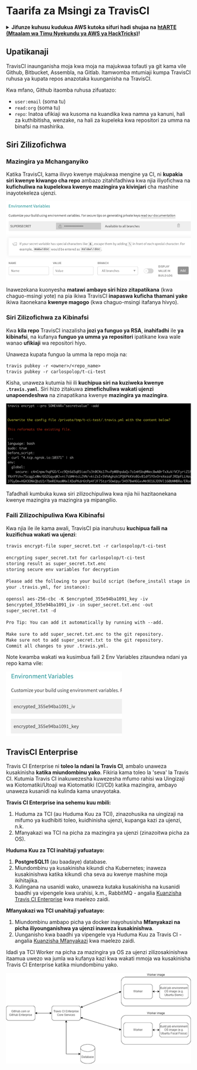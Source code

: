 # Taarifa za Msingi za TravisCI

<details>

<summary><strong>Jifunze kuhusu kudukua AWS kutoka sifuri hadi shujaa na</strong> <a href="https://training.hacktricks.xyz/courses/arte"><strong>htARTE (Mtaalam wa Timu Nyekundu ya AWS ya HackTricks)</strong></a><strong>!</strong></summary>

Njia nyingine za kusaidia HackTricks:

* Ikiwa unataka kuona **kampuni yako ikitangazwa kwenye HackTricks** au **kupakua HackTricks kwa PDF** Angalia [**MIPANGO YA USAJILI**](https://github.com/sponsors/carlospolop)!
* Pata [**bidhaa rasmi za PEASS & HackTricks**](https://peass.creator-spring.com)
* Gundua [**Familia ya PEASS**](https://opensea.io/collection/the-peass-family), mkusanyiko wetu wa [**NFTs**](https://opensea.io/collection/the-peass-family) za kipekee
* **Jiunge na** 💬 [**Kikundi cha Discord**](https://discord.gg/hRep4RUj7f) au kikundi cha [**telegram**](https://t.me/peass) au **tufuate** kwenye **Twitter** 🐦 [**@hacktricks\_live**](https://twitter.com/hacktricks\_live)**.**
* **Shiriki mbinu zako za kudukua kwa kuwasilisha PRs kwa** [**HackTricks**](https://github.com/carlospolop/hacktricks) na [**HackTricks Cloud**](https://github.com/carlospolop/hacktricks-cloud) repos za github.

</details>

## Upatikanaji

TravisCI inaunganisha moja kwa moja na majukwaa tofauti ya git kama vile Github, Bitbucket, Assembla, na Gitlab. Itamwomba mtumiaji kumpa TravisCI ruhusa ya kupata repos anazotaka kuunganisha na TravisCI.

Kwa mfano, Github itaomba ruhusa zifuatazo:

* `user:email` (soma tu)
* `read:org` (soma tu)
* `repo`: Inatoa ufikiaji wa kusoma na kuandika kwa namna ya kanuni, hali za kuthibitisha, wenzake, na hali za kupeleka kwa repositori za umma na binafsi na mashirika.

## Siri Zilizofichwa

### Mazingira ya Mchanganyiko

Katika TravisCI, kama ilivyo kwenye majukwaa mengine ya CI, ni **kupakia siri kwenye kiwango cha repo** ambazo zitahifadhiwa kwa njia iliyofichwa na **kufichuliwa na kupelekwa kwenye mazingira ya kivinjari** cha mashine inayotekeleza ujenzi.

![](<../../.gitbook/assets/image (203).png>)

Inawezekana kuonyesha **matawi ambayo siri hizo zitapatikana** (kwa chaguo-msingi yote) na pia ikiwa TravisCI **inapaswa kuficha thamani yake** ikiwa itaonekana **kwenye magogo** (kwa chaguo-msingi itafanya hivyo).

### Siri Zilizofichwa za Kibinafsi

Kwa **kila repo** TravisCI inazalisha **jozi ya funguo ya RSA**, **inahifadhi** ile **ya kibinafsi**, na kufanya **funguo ya umma ya repositori** ipatikane kwa wale wanao **ufikiaji** wa repositori hiyo.

Unaweza kupata funguo la umma la repo moja na:
```
travis pubkey -r <owner>/<repo_name>
travis pubkey -r carlospolop/t-ci-test
```
Kisha, unaweza kutumia hii ili **kuchipua siri na kuziweka kwenye `.travis.yaml`**. Siri hizo zitakuwa **zimefichuliwa wakati ujenzi unapoendeshwa** na zinapatikana kwenye **mazingira ya mazingira**.

![](<../../.gitbook/assets/image (139).png>)

Tafadhali kumbuka kuwa siri zilizochipuliwa kwa njia hii hazitaonekana kwenye mazingira ya mazingira ya mipangilio.

### Faili Zilizochipuliwa Kwa Kibinafsi

Kwa njia ile ile kama awali, TravisCI pia inaruhusu **kuchipua faili na kuzifichua wakati wa ujenzi**:
```
travis encrypt-file super_secret.txt -r carlospolop/t-ci-test

encrypting super_secret.txt for carlospolop/t-ci-test
storing result as super_secret.txt.enc
storing secure env variables for decryption

Please add the following to your build script (before_install stage in your .travis.yml, for instance):

openssl aes-256-cbc -K $encrypted_355e94ba1091_key -iv $encrypted_355e94ba1091_iv -in super_secret.txt.enc -out super_secret.txt -d

Pro Tip: You can add it automatically by running with --add.

Make sure to add super_secret.txt.enc to the git repository.
Make sure not to add super_secret.txt to the git repository.
Commit all changes to your .travis.yml.
```
Note kwamba wakati wa kusimbua faili 2 Env Variables zitaundwa ndani ya repo kama vile:

![](<../../.gitbook/assets/image (170).png>)

## TravisCI Enterprise

Travis CI Enterprise ni **toleo la ndani la Travis CI**, ambalo unaweza kusakinisha **katika miundombinu yako**. Fikiria kama toleo la 'seva' la Travis CI. Kutumia Travis CI inakuwezesha kuwezesha mfumo rahisi wa Uingizaji wa Kiotomatiki/Utoaji wa Kiotomatiki (CI/CD) katika mazingira, ambayo unaweza kusanidi na kulinda kama unavyotaka.

**Travis CI Enterprise ina sehemu kuu mbili:**

1. Huduma za TCI (au Huduma Kuu za TCI), zinazohusika na uingizaji na mifumo ya kudhibiti toleo, kuidhinisha ujenzi, kupanga kazi za ujenzi, n.k.
2. Mfanyakazi wa TCI na picha za mazingira ya ujenzi (zinazoitwa picha za OS).

**Huduma Kuu za TCI inahitaji yafuatayo:**

1. **PostgreSQL11** (au baadaye) database.
2. Miundombinu ya kusakinisha kikundi cha Kubernetes; inaweza kusakinishwa katika kikundi cha seva au kwenye mashine moja ikihitajika.
3. Kulingana na usanidi wako, unaweza kutaka kusakinisha na kusanidi baadhi ya vipengele kwa urahisi, k.m., RabbitMQ - angalia [Kuanzisha Travis CI Enterprise](https://docs.travis-ci.com/user/enterprise/tcie-3.x-setting-up-travis-ci-enterprise/) kwa maelezo zaidi.

**Mfanyakazi wa TCI unahitaji yafuatayo:**

1. Miundombinu ambapo picha ya docker inayohusisha **Mfanyakazi na picha iliyounganishwa ya ujenzi inaweza kusakinishwa**.
2. Uunganisho kwa baadhi ya vipengele vya Huduma Kuu za Travis CI - angalia [Kuanzisha Mfanyakazi](https://docs.travis-ci.com/user/enterprise/setting-up-worker/) kwa maelezo zaidi.

Idadi ya TCI Worker na picha za mazingira ya OS za ujenzi zilizosakinishwa itaamua uwezo wa jumla wa kufanya kazi kwa wakati mmoja wa kusakinisha Travis CI Enterprise katika miundombinu yako.

![](<../../.gitbook/assets/image (199).png>)
